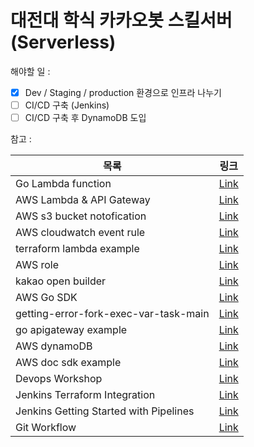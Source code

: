 # 대전대 학식 카카오봇 스킬서버 (Serverless)

해야할 일 :

-   [x] Dev / Staging / production 환경으로 인프라 나누기
-   [ ] CI/CD 구축 (Jenkins)
-   [ ] CI/CD 구축 후 DynamoDB 도입

참고 :

| 목록                                   | 링크                                                                                                                              |
| -------------------------------------- | --------------------------------------------------------------------------------------------------------------------------------- |
| Go Lambda function                     | [Link](https://docs.aws.amazon.com/ko_kr/lambda/latest/dg/golang-handler.html)                                                    |
| AWS Lambda & API Gateway               | [Link](https://learn.hashicorp.com/tutorials/terraform/lambda-api-gateway)                                                        |
| AWS s3 bucket notofication             | [Link](https://registry.terraform.io/providers/hashicorp/aws/latest/docs/resources/s3_bucket_notification)                        |
| AWS cloudwatch event rule              | [Link](https://registry.terraform.io/providers/hashicorp/aws/latest/docs/resources/cloudwatch_event_rule)                         |
| terraform lambda example               | [Link](https://github.com/snsinfu/terraform-lambda-example)                                                                       |
| AWS role                               | [Link](https://www.notion.so/IAM-ec1e72d874b540448401d7523693f3bb)                                                                |
| kakao open builder                     | [Link](https://i.kakao.com/docs/getting-started-overview#%EC%98%A4%ED%94%88%EB%B9%8C%EB%8D%94-%EC%86%8C%EA%B0%9C)                 |
| AWS Go SDK                             | [Link](https://aws.github.io/aws-sdk-go-v2/docs/getting-started/)                                                                 |
| getting-error-fork-exec-var-task-main  | [Link](https://stackoverflow.com/questions/58133166/getting-error-fork-exec-var-task-main-no-such-file-or-directory-while-execut) |
| go apigateway example                  | [Link](https://github.com/serverless/examples/blob/master/aws-golang-http-get-post/postFolder/postExample.go)                     |
| AWS dynamoDB                           | [Link](https://docs.aws.amazon.com/ko_kr/amazondynamodb/latest/developerguide/HowItWorks.CoreComponents.html)                     |
| AWS doc sdk example                    | [Link](https://github.com/awsdocs/aws-doc-sdk-examples/tree/main/go/example_code)                                                 |
| Devops Workshop                        | [Link](https://devops-art-factory.gitbook.io/devops-workshop/)                                                                    |
| Jenkins Terraform Integration          | [Link](https://www.coachdevops.com/2021/07/jenkins-terraform-integration-how-do.html)                                             |
| Jenkins Getting Started with Pipelines | [Link](https://www.jenkins.io/pipeline/getting-started-pipelines/)                                                                |
| Git Workflow                           | [Link](https://blog.ull.im/engineering/2019/06/25/git-workflow-for-ci-cd.html)                                                    |
